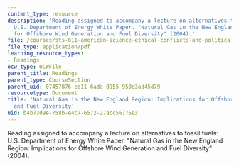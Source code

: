 ```yaml
---
content_type: resource
description: 'Reading assigned to accompany a lecture on alternatives to fossil fuels:
  U.S. Department of Energy White Paper. "Natural Gas in the New England Region: Implications
  for Offshore Wind Generation and Fuel Diversity" (2004).'
file: /courses/sts-011-american-science-ethical-conflicts-and-political-choices-fall-2007/b4b73d9e758be4c7657227acc56775e3_20_doe_wind.pdf
file_type: application/pdf
learning_resource_types:
- Readings
ocw_type: OCWFile
parent_title: Readings
parent_type: CourseSection
parent_uid: 07457876-ed11-6ada-0955-950e3ad45d79
resourcetype: Document
title: 'Natural Gas in the New England Region: Implications for Offshore Wind Generation
  and Fuel Diversity'
uid: b4b73d9e-758b-e4c7-6572-27acc56775e3
---
```

Reading assigned to accompany a lecture on alternatives to fossil fuels: U.S. Department of Energy White Paper. "Natural Gas in the New England Region: Implications for Offshore Wind Generation and Fuel Diversity" (2004).

